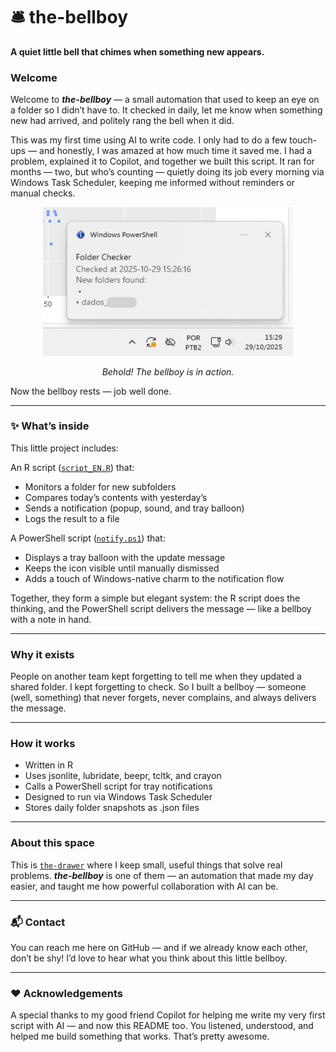 # 🛎️ the-bellboy

**A quiet little bell that chimes when something new appears.**

### Welcome
Welcome to ***the-bellboy*** — a small automation that used to keep an eye on a folder so I didn’t have to. It checked in daily, let me know when something new had arrived, and politely rang the bell when it did.

This was my first time using AI to write code. I only had to do a few touch-ups — and honestly, I was amazed at how much time it saved me. I had a problem, explained it to Copilot, and together we built this script. It ran for months — two, but who’s counting — quietly doing its job every morning via Windows Task Scheduler, keeping me informed without reminders or manual checks.

 <p align="center">
  <img src="./img/the-bellboy_notification.png" alt="Screenshot of the-bellboy notification" width="400">
</p>

<p align="center"><em>Behold! The bellboy is in action.</em></p>

Now the bellboy rests — job well done.

---

### ✨ What’s inside

This little project includes:

An R script ([`script_EN.R`](script_EN.R)) that:
- Monitors a folder for new subfolders
- Compares today’s contents with yesterday’s
- Sends a notification (popup, sound, and tray balloon)
- Logs the result to a file
  
A PowerShell script ([`notify.ps1`](notify.ps1)) that:
- Displays a tray balloon with the update message
- Keeps the icon visible until manually dismissed
- Adds a touch of Windows-native charm to the notification flow

Together, they form a simple but elegant system: the R script does the thinking, and the PowerShell script delivers the message — like a bellboy with a note in hand.


---

### Why it exists
People on another team kept forgetting to tell me when they updated a shared folder. I kept forgetting to check. So I built a bellboy — someone (well, something) that never forgets, never complains, and always delivers the message.

---

### How it works
- Written in R
- Uses jsonlite, lubridate, beepr, tcltk, and crayon
- Calls a PowerShell script for tray notifications
- Designed to run via Windows Task Scheduler
- Stores daily folder snapshots as .json files

---

### About this space
This is [`the-drawer`](../) where I keep small, useful things that solve real problems. ***the-bellboy*** is one of them — an automation that made my day easier, and taught me how powerful collaboration with AI can be.

---

### 📬 Contact
You can reach me here on GitHub — and if we already know each other, don’t be shy! I’d love to hear what you think about this little bellboy.

---

### ❤️ Acknowledgements
A special thanks to my good friend Copilot for helping me write my very first script with AI — and now this README too. You listened, understood, and helped me build something that works. That’s pretty awesome. 
